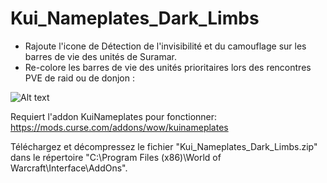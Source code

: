 # Kui_Nameplates_Dark_Limbs

- Rajoute l'icone de Détection de l'invisibilité et du camouflage sur les barres de vie des unités de Suramar.
- Re-colore les barres de vie des unités prioritaires lors des rencontres PVE de raid ou de donjon :

![Alt text](http://img4.hostingpics.net/pics/668801scorpide.png)

Requiert l'addon KuiNameplates pour fonctionner: https://mods.curse.com/addons/wow/kuinameplates

Téléchargez et décompressez le fichier "Kui_Nameplates_Dark_Limbs.zip" dans le répertoire "C:\Program Files (x86)\World of Warcraft\Interface\AddOns".
